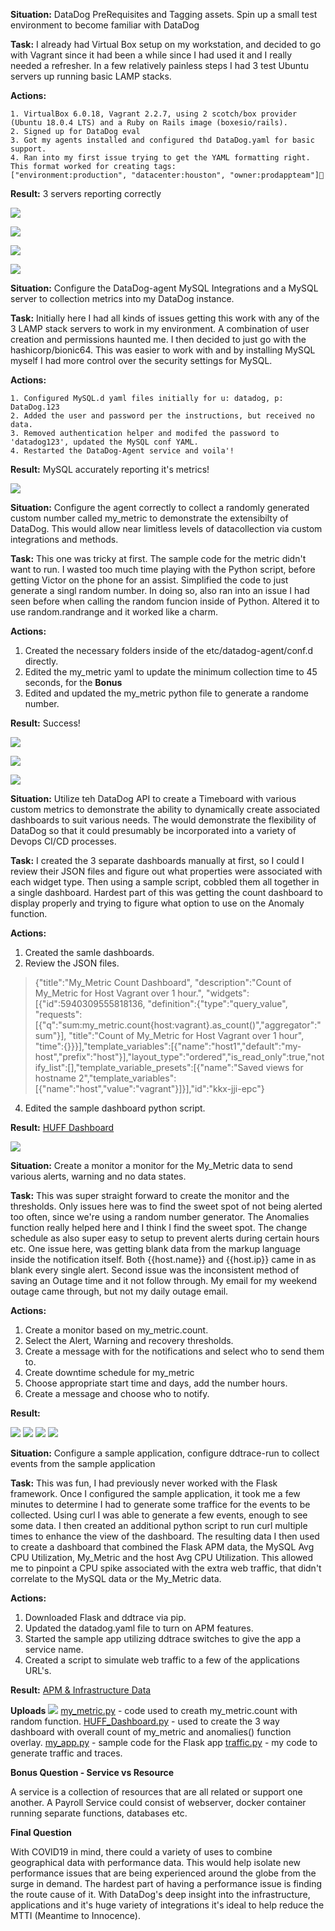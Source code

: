 **Situation:** DataDog PreRequisites and Tagging assets.  Spin up a small test environment to become familiar with DataDog

**Task:**  I already had Virtual Box setup on my workstation, and decided to go with Vagrant since it had been a while since I had used it and I really needed a refresher. In a few relatively painless steps I had 3 test Ubuntu servers up running basic LAMP stacks.

**Actions:**

    1. VirtualBox 6.0.18, Vagrant 2.2.7, using 2 scotch/box provider (Ubuntu 18.0.4 LTS) and a Ruby on Rails image (boxesio/rails).
    2. Signed up for DataDog eval
    3. Got my agents installed and configured thd DataDog.yaml for basic support.
    4. Ran into my first issue trying to get the YAML formatting right.  This format worked for creating tags:
    ["environment:production", "datacenter:houston", "owner:prodappteam"]
  
  **Result:** 3 servers reporting correctly
  
  ![](images/1_agent_configured.png?raw=true)
  
  ![](images/3_reporting.png?raw=true)
  
  ![](images/2_vagrant.png?raw=true)
  
  ![](images/tags.png?raw=true)
  

  **Situation:** Configure the DataDog-agent MySQL Integrations and a MySQL server to collection metrics into my DataDog instance.
    
  **Task:**  Initially here I had all kinds of issues getting this work with any of the 3 LAMP stack servers to work in my environment. A combination of user creation and permissions haunted me.  I then decided to just go with the hashicorp/bionic64.  This was easier to work with and by installing MySQL myself I had more control over the security settings for MySQL. 
  
  **Actions:** 
   
    1. Configured MySQL.d yaml files initially for u: datadog, p: DataDog.123
    2. Added the user and password per the instructions, but received no data.
    3. Removed authentication helper and modifed the password to 'datadog123', updated the MySQL conf YAML.
    4. Restarted the DataDog-Agent service and voila'!

  **Result:** MySQL accurately reporting it's metrics!
  
  ![](images/mysql.png?raw=true)
   
  
  
  
  **Situation:** Configure the agent correctly to collect a randomly generated custom number called my_metric to demonstrate the extensibilty of DataDog.  This would allow near limitless levels of datacollection via custom integrations and methods.
  
  **Task:** This one was tricky at first.  The sample code for the metric didn't want to run. I wasted too much time playing with the Python script, before getting Victor on the phone for an assist.  Simplified the code to just generate a singl random number.  In doing so, also ran into an issue I had seen before when calling the random funcion inside of Python.  Altered it to use random.randrange and it worked like a charm.
  
  **Actions:** 
  1. Created the necessary folders inside of the etc/datadog-agent/conf.d directly.
  2. Edited the my_metric yaml to update the minimum collection time to 45 seconds, for the **Bonus**
  3. Edited and updated the my_metric python file to generate a randome number.
      
  **Result:**  Success!

![](images/my_metric_yaml.png?raw=true)

![](images/my_metric_py.png?raw=true)

![](images/my_metric_dash.png?raw=true)

  **Situation:** Utilize teh DataDog API to create a Timeboard with various custom metrics to demonstrate the ability to dynamically create associated dashboards to suit various needs.  The would demonstrate the flexibility of DataDog so that it could presumably be incorporated into a variety of Devops CI/CD processes.
  
  **Task:** I created the 3 separate dashboards manually at first, so I could I review their JSON files and figure out what properties were associated with each widget type.  Then using a sample script, cobbled them all together in a single dashboard.  Hardest part of this was getting the count dashboard to display properly and trying to figure what option to use on the Anomaly function.
  
  **Actions:**
  1. Created the samle dashboards.
  2. Review the JSON files.

>  {"title":"My_Metric Count Dashboard",
>    "description":"Count of My_Metric for Host Vagrant over 1 hour.",
>    "widgets":[{"id":5940309555818136,
>      "definition":{"type":"query_value",
>        "requests":[{"q":"sum:my_metric.count{host:vagrant}.as_count()","aggregator":"sum"}],
>        "title":"Count of My_Metric for Host Vagrant over 1 hour",
>        "time":{}}}],"template_variables":[{"name":"host1","default":"my-host","prefix":"host"}],"layout_type":"ordered","is_read_only":true,"notify_list":[],"template_variable_presets":[{"name":"Saved views for hostname 2","template_variables":[{"name":"host","value":"vagrant"}]}],"id":"kkx-jji-epc"}

  4. Edited the sample dashboard python script.  
  
  **Result:**
[HUFF Dashboard](https://p.datadoghq.com/sb/yyrx13dzpf1dw1jc-d51f453cf2747def49654923118f558f)

![](images/huff_dashboard.png?raw=true)


  **Situation:** Create a monitor a monitor for the My_Metric data to send various alerts, warning and no data states.
  
  **Task:** This was super straight forward to create the monitor and the thresholds.  Only issues here was to find the sweet spot of not being alerted too often, since we're using a random number generator.  The Anomalies function really helped here and I think I find the sweet spot.  The change schedule as also super easy to setup to prevent alerts during certain hours etc.  One issue here, was getting blank data from the markup language inside the notification itself.  Both {{host.name}} and {{host.ip}} came in as blank every single alert.  Second issue was the inconsistent method of saving an Outage time and it not follow through.  My email for my weekend outage came through, but not my daily outage email.
  
  **Actions:**
  1. Create a monitor based on my_metric.count.
  2. Select the Alert, Warning and recovery thresholds.
  3. Create a message with for the notifications and select who to send them to.
  4. Create downtime schedule for my_metric
  5. Choose appropriate start time and days, add the number hours.
  6. Create a message and choose who to notify.

  **Result:**

 ![](images/monitor.png?raw=true)
 ![](images/downtime.png?raw=true)
 ![](images/downtime2.png?raw=true)
 ![](images/downtime3.png?raw=true)
 
   **Situation:** Configure a sample application, configure ddtrace-run to collect events from the sample application
   
   **Task:** This was fun, I had previously never worked with the Flask framework.  Once I configured the sample application, it took me a few minutes to determine I had to generate some traffice for the events to be collected.  Using curl I was able to generate a few events, enough to see some data.  I then created an additional python script to run curl multiple times to enhance the view of the dashboard.  The resulting data I then used to create a dashboard that combined the Flask APM data, the MySQL Avg CPU Utilization, My_Metric and the host Avg CPU Utilization.  This allowed me to pinpoint a CPU spike associated with the extra web traffic, that didn't correlate to the MySQL data or the My_Metric data.  
   
   **Actions:**
   1. Downloaded Flask and ddtrace via pip.
   2. Updated the datadog.yaml file to turn on APM features.
   3. Started the sample app utilizing ddtrace switches to give the app a service name.
   4. Created a script to simulate web traffic to a few of the applications URL's.
   
   **Result:**
   [APM & Infrastructure Data](https://p.datadoghq.com/sb/yyrx13dzpf1dw1jc-906cb376b4647f81b0e0b1c6885c9f56)
      
   **Uploads**
   ![](images/downtime3.png?raw=true)
   [my_metric.py](/scripts/my_metric.py) - code used to creath my_metric.count with random function.
   [HUFF_Dashboard.py](/scripts/HUFF_Dashboard.py) - used to create the 3 way dashboard with overall count of my_metric and anomalies() function overlay.
   [my_app.py](/scripts/my_app.py) - sample code for the Flask app
   [traffic.py](/scripts/traffic.py) - my code to generate traffic and traces.
  
  **Bonus Question - Service vs Resource**
  
  A service is a collection of resources that are all related or support one another.  A Payroll Service could consist of webserver, docker container running separate functions, databases etc.
  
  **Final Question**
  
  With COVID19 in mind, there could a variety of uses to combine geographical data with performance data.  This would help isolate new performance issues that are being experienced around the globe from the surge in demand.  The hardest part of having a performance issue is finding the route cause of it.  With DataDog's deep insight into the infrastructure, applications and it's huge variety of integrations it's ideal to help reduce the MTTI (Meantime to Innocence).
   
  
